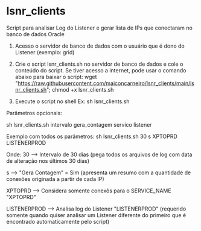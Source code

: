# lsnr_clients
Script para analisar Log do Listener e gerar lista de IPs que conectaram no banco de dados Oracle

1) Acesso o servidor de banco de dados com o usuário que é dono do Listener (exemplo: grid)

2) Crie o script lsnr_clients.sh no servidor de banco de dados e cole o conteúdo do script.
 Se tiver acesso a internet, pode usar o comando abaixo para baixar o script:
 wget "https://raw.githubusercontent.com/maiconcarneiro/lsnr_clients/main/lsnr_clients.sh"; chmod +x lsnr_clients.sh

3) Execute o script no shell
Ex: sh lsnr_clients.sh

Parâmetros opcionais:

sh lsnr_clients.sh intervalo gera_contagem servico listener 

Exemplo com todos os parâmetros:
sh lsnr_clients.sh 30 s XPTOPRD LISTENERPROD

Onde:
30 --> Intervalo de 30 dias (pega todos os arquivos de log com data de alteração nos últimos 30 dias)
 
s --> "Gera Contagem" = Sim   (apresenta um resumo com a quantidade de conexões originada a partir de cada IP)
 
XPTOPRD --> Considera somente conexõs para o SERVICE_NAME "XPTOPRD"
 
LISTENERPROD --> Analisa log do Listener "LISTENERPROD" (requerido somente quando quiser analisar um Listener diferente do primeiro que é encontrado automaticamente pelo script)
